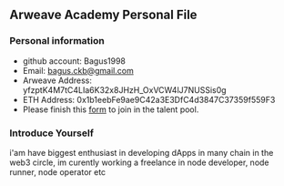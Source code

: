 ## Arweave Academy Personal File

### Personal information

- github account: Bagus1998
- Email: bagus.ckb@gmail.com
- Arweave Address: yfzptK4M7tC4LIa6K32x8JHzH_OxVCW4lJ7NUSSis0g
- ETH Address: 0x1b1eebFe9ae9C42a3E3DfC4d3847C37359f559F3
- Please finish this [form](https://docs.google.com/forms/d/e/1FAIpQLSfWA5fIIcBgmRppm3jNz5vmf9Mai_QMVil-2pO4r7YKn_Zhtw/viewform?usp=sf_link) to join in the talent pool.

### Introduce Yourself
 i'am have biggest enthusiast in developing dApps in many chain in the web3 circle, im curently working a freelance in node developer, node runner, node operator etc